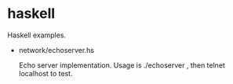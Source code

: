 haskell
=======

Haskell examples.

* network/echoserver.hs

  Echo server implementation. Usage is ./echoserver <port>, then telnet localhost <port> to test.
